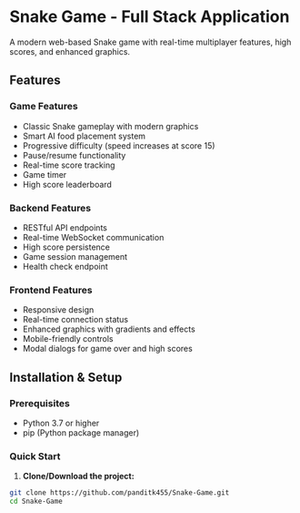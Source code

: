 # Snake Game - Full Stack Application

A modern web-based Snake game with real-time multiplayer features, high scores, and enhanced graphics.

## Features

### Game Features
- Classic Snake gameplay with modern graphics
- Smart AI food placement system
- Progressive difficulty (speed increases at score 15)
- Pause/resume functionality
- Real-time score tracking
- Game timer
- High score leaderboard

###  Backend Features
- RESTful API endpoints
- Real-time WebSocket communication
- High score persistence
- Game session management
- Health check endpoint

###  Frontend Features
- Responsive design
- Real-time connection status
- Enhanced graphics with gradients and effects
- Mobile-friendly controls
- Modal dialogs for game over and high scores

## Installation & Setup

### Prerequisites
- Python 3.7 or higher
- pip (Python package manager)

### Quick Start

1. **Clone/Download the project:**
```bash
git clone https://github.com/panditk455/Snake-Game.git
cd Snake-Game

